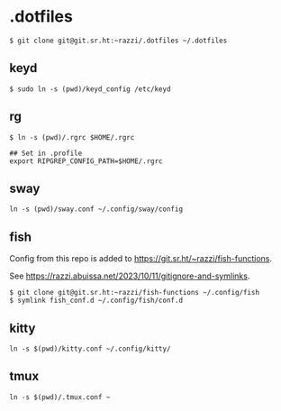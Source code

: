# .dotfiles

```
$ git clone git@git.sr.ht:~razzi/.dotfiles ~/.dotfiles
```

## keyd

```
$ sudo ln -s (pwd)/keyd_config /etc/keyd
```

## rg

```
$ ln -s (pwd)/.rgrc $HOME/.rgrc

## Set in .profile
export RIPGREP_CONFIG_PATH=$HOME/.rgrc
```

## sway

```
ln -s (pwd)/sway.conf ~/.config/sway/config
```

## fish

Config from this repo is added to <https://git.sr.ht/~razzi/fish-functions>.

See <https://razzi.abuissa.net/2023/10/11/gitignore-and-symlinks>.

```
$ git clone git@git.sr.ht:~razzi/fish-functions ~/.config/fish
$ symlink fish_conf.d ~/.config/fish/conf.d
```

## kitty

```
ln -s $(pwd)/kitty.conf ~/.config/kitty/
```

## tmux

```
ln -s $(pwd)/.tmux.conf ~
```

